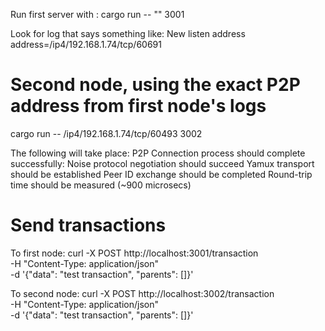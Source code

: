Run first server with : cargo run -- "" 3001

Look for log that says something like:
New listen address address=/ip4/192.168.1.74/tcp/60691




# Second node, using the exact P2P address from first node's logs
cargo run -- /ip4/192.168.1.74/tcp/60493 3002

The following will take place:
P2P Connection process should complete successfully:
Noise protocol negotiation should succeed
Yamux transport should be established
Peer ID exchange should be completed
Round-trip time should be  measured (~900 microsecs)

# Send transactions

To first node:
curl -X POST http://localhost:3001/transaction \
  -H "Content-Type: application/json" \
  -d '{"data": "test transaction", "parents": []}'

To second node:
curl -X POST http://localhost:3002/transaction \
  -H "Content-Type: application/json" \
  -d '{"data": "test transaction", "parents": []}'
